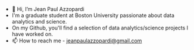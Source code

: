 - 👋 Hi, I’m Jean Paul Azzopardi
- I'm a graduate student at Boston University passionate about data analytics and science.
- On my Github, you'll find a selection of data analytics/science projects I have worked on. 
- 📫 How to reach me - jeanpaulazzopardi@gmail.com

<!---
jpa203/jpa203 is a ✨ special ✨ repository because its `README.md` (this file) appears on your GitHub profile.
You can click the Preview link to take a look at your changes.
--->
